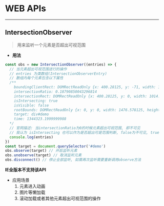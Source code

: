 # WEB APIs

---

## IntersectionObserver

> 用来监听一个元素是否超出可视范围

+ **用法**

```javascript
const obs = new IntersectionObserver((entries) => {
  // 当元素超出可视范围进行的操作
  // entries 为类数组(IntersectionObserverEntry)
  // 数组内每个元素包含以下属性
  /**
    boundingClientRect: DOMRectReadOnly {x: 400.28125, y: -71, width: 1014.296875, height: 87.4375, top: -71, …}
    intersectionRatio: 0.18790850043296814
    intersectionRect: DOMRectReadOnly {x: 400.28125, y: 0, width: 1014.296875, height: 16.4375, top: 0, …}
    isIntersecting: true
    isVisible: false
    rootBounds: DOMRectReadOnly {x: 0, y: 0, width: 1476.578125, height: 1103.4375, top: 0, …}
    target: div#demo
    time: 1344323.1999999988
  */
  // 官网描述: 当intersectionRatio为0的时候元素超出可视范围, 即不可见
  // 我认为 isIntersecting 也可以作为是否超出可是范围判断, false为不可见, true为可见
  console.log(entries)
})
const target = document.querySelector('#demo')
obs.observe(target) // 开启监听元素
obs.unobserve(target) // 取消监听元素
obs.disconnect() // 停止全部监听, 如需再次监听需要重新调用observe方法
```

**IE全版本不支持该API**

+ 应用场景
  1. 元素进入动画
  2. 图片等懒加载
  3. 滚动加载或者其他元素超出可视范围的操作
